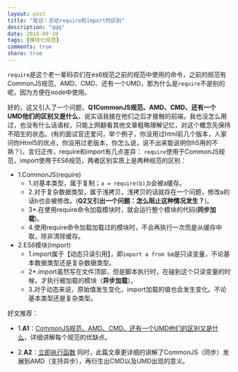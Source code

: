 ```yaml
---
layout: post
title: "笔记：总结require和import的区别"
description: "qqq"
date: 2018-09-10
tags: [模块化规范]
comments: true
share: true
---
```


`require`是这个老一辈码农们在es6规范之前的规范中使用的命令，之前的规范有CommonJS规范、AMD、CMD、还有一个UMD，那为什么是`require`不是别的呢，因为方便在node中使用。

好的，这又引入了一个问题，**Q1CommonJS规范、AMD、CMD、还有一个UMD他们的区别又是什么**，说实话我接在他们之后才接触的前端，我也没怎么用过，也没有什么话语权，只能上网翻看其他文章粗略理解记忆，对这个概念先保持不陌生的状态。(有的面试官还爱问，举个例子，你没用过html前几个版本，人家问你Html5的优点，你没用过老版本，你怎么说，说不出来能说明你h5用的不熟？)，言归正传，require和import有几点差异：
`require`使用于CommonJS规范，import使用于ES6规范，两者区别实质上是两种规范的区别：
   
- 1.CommonJS(require)
    - 1.对基本类型，属于复制；`a = require(b)`,b会被a缓存。
    - 2.对于复杂数据类型，属于浅拷贝，浅拷贝的话就存在一个问题，修改a的话b也会被修改。(**Q2又引出一个问题：怎么阻止这种情况发生？**)。
    - 3*.在使用require命令加载模块时，就会运行整个模块的代码(**同步加载**)。
    - 4.使用require命令加载加载过的模块时，不会再执行一次而是从缓存中取，除非清除缓存。
- 2.ES6模块(import)
    - 1.import属于【动态只读引用】，即`import a from b`a是只读变量，不论基本数据类型还是复杂数据类型。
    - 2*.import虽然写在文件顶部，但是脚本执行时，在碰到这个只读变量的时候，才执行被加载的模块（**异步加载**）。
    - 3.对于动态来说，原始值发生变化，import加载的值也会发生变化。不论基本类型还是复杂类型。

好文推荐：
- 1.**A1**：[CommonJS规范、AMD、CMD、还有一个UMD他们的区别又是什么][1]，详细讲解每个规范的优缺点。
- 2.**A2**：[立即执行函数][2] 同时，此篇文章更详细的讲解了CommonJS（同步）发展到AMD（支持异步），再衍生出CMD以及UMD出现的意义。


  [1]: https://segmentfault.com/a/1190000015991869
  [2]: https://www.cnblogs.com/libin-1/p/7127481.html 